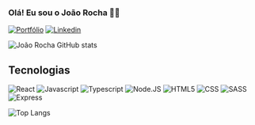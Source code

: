 ### Olá! Eu sou o João Rocha 👋🏼

[![Portfólio](https://img.shields.io/badge/website-000000?style=for-the-badge&logo=About.me&logoColor=white)](https://joaorochadev.com/)
[![Linkedin](https://img.shields.io/badge/LinkedIn-0077B5?style=for-the-badge&logo=linkedin&logoColor=white)](https://www.linkedin.com/in/joaoedrocha/)

![João Rocha GitHub stats](https://github-readme-stats.vercel.app/api?username=JoaoEduardoRRocha&show_icons=true&theme=dracula)

## Tecnologias
![React](https://img.shields.io/badge/React-20232A?style=for-the-badge&logo=react&logoColor=61DAFB)
![Javascript](https://img.shields.io/badge/JavaScript-323330?style=for-the-badge&logo=javascript&logoColor=F7DF1E)
![Typescript](https://img.shields.io/badge/TypeScript-007ACC?style=for-the-badge&logo=typescript&logoColor=white)
![Node.JS](https://img.shields.io/badge/Node.js-43853D?style=for-the-badge&logo=node.js&logoColor=white)
![HTML5](https://img.shields.io/badge/HTML-239120?style=for-the-badge&logo=html5&logoColor=white)
![CSS](https://img.shields.io/badge/CSS-239120?&style=for-the-badge&logo=css3&logoColor=white)
![SASS](https://img.shields.io/badge/Sass-CC6699?style=for-the-badge&logo=sass&logoColor=white)
![Express](https://img.shields.io/badge/Express.js-404D59?style=for-the-badge)

![Top Langs](https://github-readme-stats.vercel.app/api/top-langs/?username=JoaoEduardoRRocha&layout=compact)




